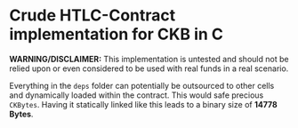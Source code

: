# Crude HTLC-Contract implementation for CKB in C

**WARNING/DISCLAIMER:** This implementation is untested and should not be relied upon or even considered to be used with real funds in a real scenario.

Everything in the `deps` folder can potentially be outsourced to other cells and dynamically loaded within the contract.
This would safe precious `CKBytes`. Having it statically linked like this leads to a binary size of **14778 Bytes**.